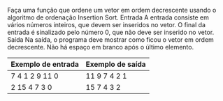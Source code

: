 
Faça uma função que ordene um vetor em ordem decrescente usando o algoritmo de ordenação Insertion Sort.
Entrada
A entrada consiste em vários números inteiros, que devem ser inseridos no vetor. O final da entrada é sinalizado pelo número 0, que não deve ser inserido no vetor.
Saída
Na saída, o programa deve mostrar como ficou o vetor em ordem decrescente. Não há espaço em branco após o último elemento.

| Exemplo de entrada | Exemplo de saída   |
|---------------------|--------------------|
| 7 4 1 2 9 11 0     | 11 9 7 4 2 1       |
| 2 15 4 7 3 0       | 15 7 4 3 2         |
